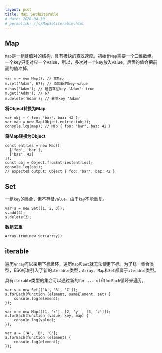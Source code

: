 ```yaml
---
layout: post
title: Map，Set和iterable
# date: 2020-04-30
# permalink: /js/MapSetiterable.html
---
```

## Map
`Map`是一组键值对的结构，具有极快的查找速度。初始化`Map`需要一个二维数组。  
一个key只能对应一个value，所以，多次对一个key放入value，后面的值会把前面的值冲掉。
```
var m = new Map(); // 空Map
m.set('Adam', 67); // 添加新的key-value
m.has('Adam'); // 是否存在key 'Adam': true
m.get('Adam'); // 67
m.delete('Adam'); // 删除key 'Adam'
```
**将Object转换为Map**
```
var obj = { foo: "bar", baz: 42 }; 
var map = new Map(Object.entries(obj));
console.log(map); // Map { foo: "bar", baz: 42 }
```

**将Map转换为Object**
```
const entries = new Map([
  ['foo', 'bar'],
  ['baz', 42]
]);
const obj = Object.fromEntries(entries);
console.log(obj);
// expected output: Object { foo: "bar", baz: 42 }
```
## Set
一组`key`的集合，但不存储`value`。由于`key`不能重复。
```
var s = new Set([1, 2, 3]);
s.add(4);
s.delete(3);
```
**数组去重**
```
Array.from(new Set(array))
```

## iterable
遍历`Array`可以采用下标循环，遍历`Map`和`Set`就无法使用下标。为了统一集合类型，ES6标准引入了新的`iterable`类型，`Array`、`Map`和`Set`都属于`iterable`类型。  

具有`iterable`类型的集合可以通过新的`for ... of`和`forEach`循环来遍历。
```
var s = new Set(['A', 'B', 'C']);
s.forEach(function (element, sameElement, set) {
    console.log(element);
});

var m = new Map([[1, 'x'], [2, 'y'], [3, 'z']]);
m.forEach(function (value, key, map) {
    console.log(value);
});

var a = ['A', 'B', 'C'];
a.forEach(function (element) {
    console.log(element);
});
```